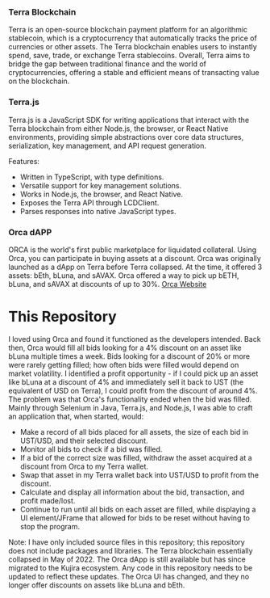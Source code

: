 ### Terra Blockchain
Terra is an open-source blockchain payment platform for an algorithmic stablecoin, which is a cryptocurrency that automatically tracks the price of currencies or other assets. The Terra blockchain enables users to instantly spend, save, trade, or exchange Terra stablecoins. Overall, Terra aims to bridge the gap between traditional finance and the world of cryptocurrencies, offering a stable and efficient means of transacting value on the blockchain.

### Terra.js
Terra.js is a JavaScript SDK for writing applications that interact with the Terra blockchain from either Node.js, the browser, or React Native environments, providing simple abstractions over core data structures, serialization, key management, and API request generation.

Features:
- Written in TypeScript, with type definitions.
- Versatile support for key management solutions.
- Works in Node.js, the browser, and React Native.
- Exposes the Terra API through LCDClient.
- Parses responses into native JavaScript types.

### Orca dAPP
ORCA is the world's first public marketplace for liquidated collateral. Using Orca, you can participate in buying assets at a discount. Orca was originally launched as a dApp on Terra before Terra collapsed. At the time, it offered 3 assets: bEth, bLuna, and sAVAX. Orca offered a way to pick up bETH, bLuna, and sAVAX at discounts of up to 30%. 
[Orca Website](https://orca.kujira.network/)

# This Repository
I loved using Orca and found it functioned as the developers intended. Back then, Orca would fill all bids looking for a 4% discount on an asset like bLuna multiple times a week. Bids looking for a discount of 20% or more were rarely getting filled; how often bids were filled would depend on market volatility. I identified a profit opportunity - if I could pick up an asset like bLuna at a discount of 4% and immediately sell it back to UST (the equivalent of USD on Terra), I could profit from the discount of around 4%. The problem was that Orca's functionality ended when the bid was filled. Mainly through Selenium in Java, Terra.js, and Node.js, I was able to craft an application that, when started, would:
- Make a record of all bids placed for all assets, the size of each bid in UST/USD, and their selected discount.
- Monitor all bids to check if a bid was filled.
- If a bid of the correct size was filled, withdraw the asset acquired at a discount from Orca to my Terra wallet.
- Swap that asset in my Terra wallet back into UST/USD to profit from the discount.
- Calculate and display all information about the bid, transaction, and profit made/lost.
- Continue to run until all bids on each asset are filled, while displaying a UI element/JFrame that allowed for bids to be reset without having to stop the program.

Note: I have only included source files in this repository; this repository does not include packages and libraries. The Terra blockchain essentially collapsed in May of 2022. The Orca dApp is still available but has since migrated to the Kujira ecosystem. Any code in this repository needs to be updated to reflect these updates. The Orca UI has changed, and they no longer offer discounts on assets like bLuna and bEth.
